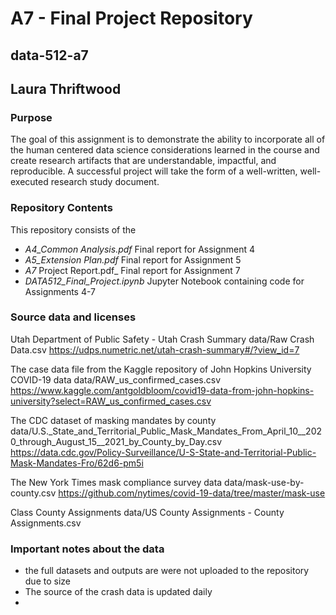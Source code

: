 # A7 - Final Project Repository
## data-512-a7
## Laura Thriftwood

### Purpose

The goal of this assignment is to demonstrate the ability to incorporate all of the human centered data science considerations learned in the course and create research artifacts that are understandable, impactful, and reproducible. A successful project will take the form of a well-written, well-executed research study document.

### Repository Contents
This repository consists of the
- _A4_Common Analysis.pdf_ Final report for Assignment 4
- _A5_Extension Plan.pdf_  Final report for Assignment 5
- _A7_ Project Report.pdf_ Final report for Assignment 7
- _DATA512_Final_Project.ipynb_ Jupyter Notebook containing code for Assignments 4-7

### Source data and licenses
Utah Department of Public Safety - Utah Crash Summary
data/Raw Crash Data.csv
https://udps.numetric.net/utah-crash-summary#/?view_id=7 

The case data file from the Kaggle repository of John Hopkins
University COVID-19 data
data/RAW_us_confirmed_cases.csv
https://www.kaggle.com/antgoldbloom/covid19-data-from-john-hopkins-university?select=RAW_us_confirmed_cases.csv 

The CDC dataset of masking mandates by county
data/U.S._State_and_Territorial_Public_Mask_Mandates_From_April_10__2020_through_August_15__2021_by_County_by_Day.csv
https://data.cdc.gov/Policy-Surveillance/U-S-State-and-Territorial-Public-Mask-Mandates-Fro/62d6-pm5i 

The New York Times mask compliance survey data
data/mask-use-by-county.csv
https://github.com/nytimes/covid-19-data/tree/master/mask-use 

Class County Assignments
data/US County Assignments - County Assignments.csv

### Important notes about the data
- the full datasets and outputs are were not uploaded to the repository due to size
- The source of the crash data is updated daily
- 
